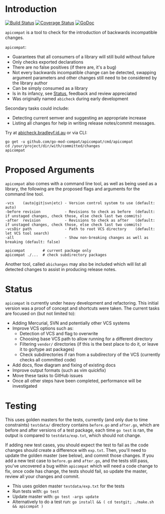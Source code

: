 # Introduction

[![Build Status](https://travis-ci.org/bradleyfalzon/apicompat.svg?branch=master)](https://travis-ci.org/bradleyfalzon/apicompat) [![Coverage Status](https://coveralls.io/repos/github/bradleyfalzon/apicompat/badge.svg?branch=master)](https://coveralls.io/github/bradleyfalzon/apicompat?branch=master) [![GoDoc](https://godoc.org/github.com/bradleyfalzon/apicompat?status.svg)](https://godoc.org/github.com/bradleyfalzon/apicompat)

`apicompat` is a tool to check for the introduction of backwards incompatible changes.

`apicompat`:
- Guarantees that all consumers of a library will still build without failure
- Only checks exported declarations
- There are no false positives (if there are, it's a bug)
- Not every backwards incompatible change can be detected, swapping argument parameters and other changes still need to
    be considered by the library author
- Can be simply consumed as a library
- Is in its infancy, see [Status](#status), feedback and review appreciated
- Was originally named `abicheck` during early development

Secondary tasks could include:
- Detecting current semver and suggesting an appropriate increase
- Listing all changes for help in writing release notes/commit messages.

Try at [abicheck.bradleyf.id.au](https://abicheck.bradleyf.id.au/) or via CLI:

```
go get -u github.com/go-mod-compat/apicompat/cmd/apicompat
cd /your/project/dir/with/committed/changes
apicompat
```

# Proposed Arguments

`apicompat` also comes with a command line tool, as well as being used as a library, the following are the proposed flags
and arguments for the command line tool.

```
-vcs    (auto|git|svn|etc) - Version control system to use (default: auto)
-before revision           - Revisions to check as before  (default: if unstaged changes, check those, else check last two commits)
-after  revision           - Revisions to check as after   (default: if unstaged changes, check those, else check last two commits)
-vcsDir path               - Path to root VCS directory    (default: let VCS tool search)
-all                       - Show non-breaking changes as well as breaking (default: false)

apicompat        # current package only
apicompat ./...  # check subdirectory packages
```

Another tool, called `abichanges` may also be included which will list all detected changes to assist in producing
release notes.

# Status

`apicompat` is currently under heavy development and refactoring. This initial version was a proof of concept and shortcuts were taken. The current tasks are focused on (but not limited to):

- Adding Mercurial, SVN and potentially other VCS systems
- Improve VCS options such as:
    - Detection of VCS and flag to overwrite
    - Choosing base VCS path to allow running for a different directory
    - Filtering `vendor/` directories (if this is the best place to do it, or leave it to go/type ast packages)
    - Check subdirectories if ran from a subdirectory of the VCS (currently checks all committed code)
- Add docs, flow diagram and fixing of existing docs
- Improve output formats (such as vim quickfix)
- Move these tasks to GitHub issues
- Once all other steps have been completed, performance will be investigated

# Testing

This uses golden masters for the tests, currently (and only due to time constraints) `testdata/` directory contains `before.go`
and `after.go`, which are before and after versions of a test package, each time `go test` is ran, the output is compared to
`testdata/exp.txt`, which should not change.

If adding new test cases, you should expect the test to fail as the code changes should create a difference with `exp.txt`.
Then, you'll need to update the golden master (see below), and commit those changes. If you add a new test case to `before.go` and
`after.go`, and the tests still pass, you've uncovered a bug within `apicompat` which will need a code change to fix, once
code has change, the tests should fail, so update the master, review all your changes and commit.

- This uses golden master `testdata/exp.txt` for the tests
- Run tests with: `go test`
- Update master with: `go test -args update`
- Alternatively to do a test run: `go install && ( cd testgit; ./make.sh && apicompat )`
